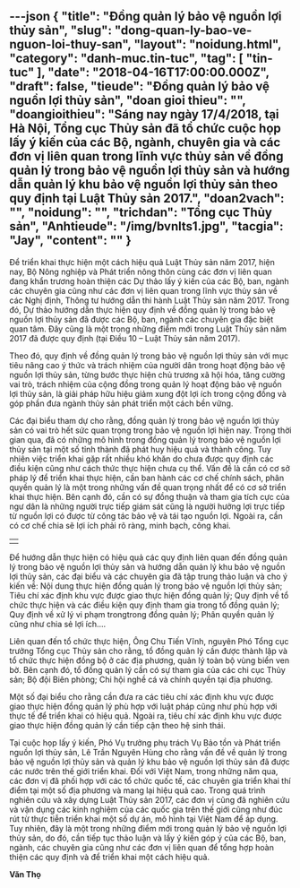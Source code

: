 ---json
{
    "title": "Đồng quản lý bảo vệ nguồn lợi thủy sản",
    "slug": "dong-quan-ly-bao-ve-nguon-loi-thuy-san",
    "layout": "noidung.html",
    "category": "danh-muc.tin-tuc",
    "tag": [
        "tin-tuc"
    ],
    "date": "2018-04-16T17:00:00.000Z",
    "draft": false,
    "tieude": "Đồng quản lý bảo vệ nguồn lợi thủy sản",
    "doan gioi thieu": "",
    "doangioithieu": "Sáng nay ngày 17/4/2018, tại Hà Nội, Tổng cục Thủy sản đã tổ chức cuộc họp lấy ý kiến của các Bộ, ngành, chuyên gia và các đơn vị liên quan trong lĩnh vực thủy sản về đồng quản lý trong bảo vệ nguồn lợi thủy sản và hướng dẫn quản lý khu bảo vệ nguồn lợi thủy sản theo quy định tại Luật Thủy sản 2017.",
    "doan2vach": "",
    "noidung": "",
    "trichdan": "Tổng cục Thủy sản",
    "Anhtieude": "/img/bvnlts1.jpg",
    "tacgia": "Jay",
    "__content__": ""
}
---
<p><span style="font-size:14px">Đ&ecirc;̉ tri&ecirc;̉n khai thực hi&ecirc;̣n m&ocirc;̣t cách hi&ecirc;̣u quả Lu&acirc;̣t Thủy sản năm 2017, hi&ecirc;̣n nay, Bộ&nbsp;N&ocirc;ng nghi&ecirc;̣p v&agrave; Ph&aacute;t triển n&ocirc;ng th&ocirc;n cùng các đơn vị li&ecirc;n quan đang kh&acirc;̉n trương ho&agrave;n thiện các Dự thảo l&acirc;́y ý ki&ecirc;́n của các B&ocirc;̣, ban, ngành các chuy&ecirc;n gia cũng như các đơn vị li&ecirc;n quan trong lĩnh vực thủy sản v&ecirc;̀ c&aacute;c Nghị định, Th&ocirc;ng tư hướng dẫn thi hành Lu&acirc;̣t Thủy sản năm 2017. Trong đó, Dự thảo hướng d&acirc;̃n thực hi&ecirc;̣n quy định v&ecirc;̀ đồng quản l&yacute; trong bảo vệ nguồn lợi thủy sản đã được các B&ocirc;̣, ban, ngành các chuy&ecirc;n gia đặc bi&ecirc;̣t quan t&acirc;m. Đ&acirc;y cũng là m&ocirc;̣t trong những đi&ecirc;̉m mới trong Lu&acirc;̣t Thủy sản năm 2017 đã được quy định (tại Điều 10 &ndash; Lu&acirc;̣t Thủy sản năm 2017).</span></p>

<p><span style="font-size:14px">Theo đó, quy định v&ecirc;̀ đồng quản l&yacute; trong bảo vệ nguồn lợi thủy sản với mục ti&ecirc;u n&acirc;ng cao &yacute; thức v&agrave; tr&aacute;ch nhiệm của người d&acirc;n trong hoạt động bảo vệ nguồn lợi thủy sản, từng bước thực hiện chủ trương x&atilde; hội h&oacute;a, tăng cường vai tr&ograve;, tr&aacute;ch nhiệm của cộng đồng trong quản l&yacute; hoạt động bảo vệ nguồn lợi thủy sản, l&agrave; giải ph&aacute;p hữu hiệu giảm xung đột lợi &iacute;ch trong cộng đồng v&agrave; g&oacute;p phần đưa ngành thủy sản ph&aacute;t triển m&ocirc;̣t cách bền vững.</span></p>

<p><span style="font-size:14px">Các đại bi&ecirc;̉u tham dự cho rằng, đ&ocirc;̀ng quản lý trong bảo v&ecirc;̣ ngu&ocirc;̀n lợi thủy sản có vai trò h&ecirc;́t sức quan trọng trong bảo v&ecirc;̣ ngu&ocirc;̀n lợi hi&ecirc;̣n nay. Trong thời gian qua, đã có những m&ocirc; hình trong đ&ocirc;̀ng quản lý trong bảo v&ecirc;̣ ngu&ocirc;̀n lợi thủy sản tại m&ocirc;̣t s&ocirc;́ tỉnh thành đã phát huy hi&ecirc;̣u quả và thành c&ocirc;ng. Tuy nhi&ecirc;n vi&ecirc;̣c tri&ecirc;̉n khai gặp r&acirc;́t nhi&ecirc;̀u khó khăn do chưa được quy định các đi&ecirc;̀u ki&ecirc;̣n cũng như cách thức thực hi&ecirc;̣n chưa cụ th&ecirc;̉. V&acirc;́n đ&ecirc;̀ là cần c&oacute; cơ sở ph&aacute;p l&yacute; để triển khai thực hiện, cần ban h&agrave;nh c&aacute;c cơ chế ch&iacute;nh s&aacute;ch, ph&acirc;n quyền quản l&yacute; l&agrave; một trong những vấn đề quan trọng nhất để c&oacute; cơ sở triển khai thực hiện. B&ecirc;n cạnh đ&oacute;, cần c&oacute; sự đồng thuận v&agrave; tham gia t&iacute;ch cực của ngư d&acirc;n l&agrave; những người trực tiếp gi&aacute;m s&aacute;t cũng l&agrave; người hưởng lợi trực tiếp từ nguồn lợi c&oacute; được từ c&ocirc;ng t&aacute;c bảo vệ v&agrave; t&aacute;i tạo nguồn lợi. Ngo&agrave;i ra, cần c&oacute; cơ chế chia sẽ lợi &iacute;ch phải r&otilde; r&agrave;ng, minh bạch, c&ocirc;ng khai.</span></p>

<table align="center" border="0" cellpadding="1" cellspacing="1">
	<tbody>
		<tr>
			<td><span style="font-size:14px"><img alt="" src="https://tongcucthuysan.gov.vn/Portals/0/BVNLTS2.jpg" title="" /></span></td>
		</tr>
	</tbody>
</table>

<p><span style="font-size:14px">Đ&ecirc;̉ hướng d&acirc;̃n thực hi&ecirc;̣n có hi&ecirc;̣u quả các quy định li&ecirc;n quan đ&ecirc;́n đ&ocirc;̀ng quản lý trong bảo v&ecirc;̣ ngu&ocirc;̀n lợi thủy sản và hướng d&acirc;̃n quản lý khu bảo v&ecirc;̣ ngu&ocirc;̀n lợi thủy sản, các đại bi&ecirc;̉u và các chuy&ecirc;n gia đã t&acirc;̣p trung thảo lu&acirc;̣n và cho ý ki&ecirc;́n v&ecirc;̀: N&ocirc;̣i dung thực hi&ecirc;̣n đ&ocirc;̀ng quản lý trong bảo v&ecirc;̣ ngu&ocirc;̀n lợi thủy sản; Ti&ecirc;u chí xác định khu vực được giao thực hi&ecirc;̣n đ&ocirc;̀ng quản lý; Quy định v&ecirc;̀ t&ocirc;̉ chức thực hi&ecirc;̣n và các đi&ecirc;̀u ki&ecirc;̣n quy định tham gia trong t&ocirc;̉ đ&ocirc;̀ng quản lý; Quy định v&ecirc;̀ xử lý vi phạm trongtrong đ&ocirc;̀ng quản lý; Ph&acirc;n quy&ecirc;̀n quản lý cũng như chia sẻ lợi ích&hellip;.</span></p>

<p><span style="font-size:14px">Li&ecirc;n quan đ&ecirc;́n t&ocirc;̉ chức thực hi&ecirc;̣n, &Ocirc;ng Chu Ti&ecirc;́n Vĩnh, nguy&ecirc;n Phó T&ocirc;̉ng cục trưởng T&ocirc;̉ng cục Thủy sản cho rằng, t&ocirc;̉ đ&ocirc;̀ng quản lý c&acirc;̀n được thành l&acirc;̣p và t&ocirc;̉ chức thực hi&ecirc;̣n đ&ocirc;̀ng b&ocirc;̣ ở các địa phương, quản lý toàn b&ocirc;̣ vùng bi&ecirc;̉n ven bờ. B&ecirc;n cạnh đó, t&ocirc;̉ đ&ocirc;̀ng quản lý c&acirc;̀n có sự tham gia của c&aacute;c chi cục Thủy sản; B&ocirc;̣ đ&ocirc;̣i Bi&ecirc;n phòng; Chi h&ocirc;̣i ngh&ecirc;̀ cá và chính quy&ecirc;̀n tại địa phương.</span></p>

<p><span style="font-size:14px">M&ocirc;̣t s&ocirc;́ đại bi&ecirc;̉u cho rằng c&acirc;̀n đưa ra các ti&ecirc;u chí xác định khu vực được giao thực hi&ecirc;̣n đ&ocirc;̀ng quản lý phù hợp với lu&acirc;̣t pháp cũng như phù hợp với thực t&ecirc;́ đ&ecirc;̉ tri&ecirc;̉n khai có hi&ecirc;̣u quả. Ngoài ra, ti&ecirc;u chí xác định khu vực được giao thực hi&ecirc;̣n đ&ocirc;̀ng quản lý c&acirc;̀n ti&ecirc;́p c&acirc;̣n theo h&ecirc;̣ sinh thái.</span></p>

<p><span style="font-size:14px">Tại cu&ocirc;̣c họp l&acirc;́y ý ki&ecirc;́n, Phó Vụ trưởng phụ trách Vụ Bảo t&ocirc;̀n và Phát tri&ecirc;̉n ngu&ocirc;̀n lợi thủy sản, L&ecirc; Tr&acirc;̀n Nguy&ecirc;n Hùng cho rằng v&acirc;́n đ&ecirc;̀ v&ecirc;̀ quản lý trong bảo v&ecirc;̣ ngu&ocirc;̀n lợi thủy sản và quản lý khu bảo v&ecirc;̣ ngu&ocirc;̀n lợi thủy sản đã được các nước tr&ecirc;n th&ecirc;́ giới tri&ecirc;̉n khai. Đ&ocirc;́i với Vi&ecirc;̣t Nam, trong những năm qua, các đơn vị đã ph&ocirc;́i hợp với các t&ocirc;̉ chức qu&ocirc;́c t&ecirc;́, các chuy&ecirc;n gia tri&ecirc;̉n khai thí đi&ecirc;̉m tại m&ocirc;̣t s&ocirc;́ địa phương và mang lại hi&ecirc;̣u quả cao. Trong quá trình nghi&ecirc;n cứu và x&acirc;y dựng Lu&acirc;̣t Thủy sản 2017, các đơn vị cũng đã nghi&ecirc;n cứu và v&acirc;̣n dụng các kinh nghi&ecirc;̣m của các qu&ocirc;́c gia tr&ecirc;n th&ecirc;́ giới cũng như đúc rút từ thực ti&ecirc;̃n tri&ecirc;̉n khai m&ocirc;̣t s&ocirc;́ dự án, m&ocirc; hình tại Vi&ecirc;̣t Nam đ&ecirc;̉ áp dụng. Tuy nhi&ecirc;n, đ&acirc;y là m&ocirc;̣t trong những đi&ecirc;̉m mới trong quản lý bảo v&ecirc;̣ ngu&ocirc;̀n lợi thủy sản, do đó, c&acirc;̀n ti&ecirc;́p tục thảo lu&acirc;̣n và l&acirc;́y ý ki&ecirc;́n góp ý của các B&ocirc;̣, ban, ngành, các chuy&ecirc;n gia cũng như các đơn vị li&ecirc;n quan đ&ecirc;̉ t&ocirc;̉ng hợp ho&agrave;n thiện c&aacute;c quy định và đ&ecirc;̉ tri&ecirc;̉n khai m&ocirc;̣t cách hi&ecirc;̣u quả.</span></p>

<p><span style="font-size:14px"><strong>Văn Thọ</strong></span></p>
